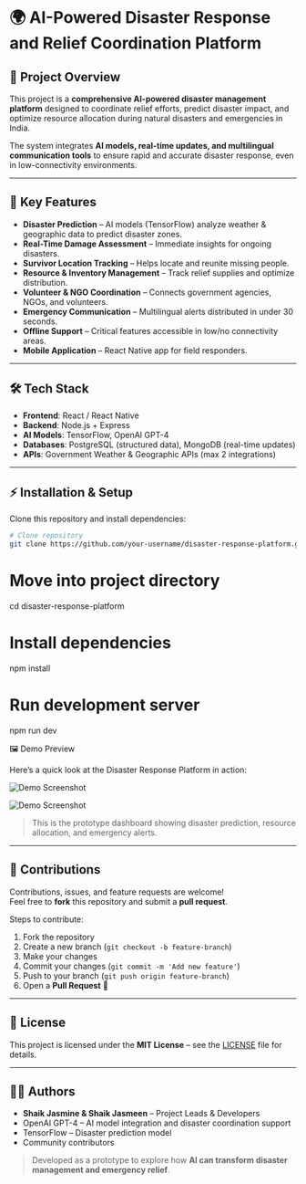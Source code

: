 # 🌍 AI-Powered Disaster Response and Relief Coordination Platform

## 📌 Project Overview
This project is a **comprehensive AI-powered disaster management platform** designed to coordinate relief efforts, predict disaster impact, and optimize resource allocation during natural disasters and emergencies in India.  

The system integrates **AI models, real-time updates, and multilingual communication tools** to ensure rapid and accurate disaster response, even in low-connectivity environments.

---

## 🚨 Key Features
- **Disaster Prediction** – AI models (TensorFlow) analyze weather & geographic data to predict disaster zones.  
- **Real-Time Damage Assessment** – Immediate insights for ongoing disasters.  
- **Survivor Location Tracking** – Helps locate and reunite missing people.  
- **Resource & Inventory Management** – Track relief supplies and optimize distribution.  
- **Volunteer & NGO Coordination** – Connects government agencies, NGOs, and volunteers.  
- **Emergency Communication** – Multilingual alerts distributed in under 30 seconds.  
- **Offline Support** – Critical features accessible in low/no connectivity areas.  
- **Mobile Application** – React Native app for field responders.  

---

## 🛠️ Tech Stack
- **Frontend**: React / React Native  
- **Backend**: Node.js + Express  
- **AI Models**: TensorFlow, OpenAI GPT-4  
- **Databases**: PostgreSQL (structured data), MongoDB (real-time updates)  
- **APIs**: Government Weather & Geographic APIs (max 2 integrations)  

---

## ⚡ Installation & Setup
Clone this repository and install dependencies:

```bash
# Clone repository
git clone https://github.com/your-username/disaster-response-platform.git
```

# Move into project directory
cd disaster-response-platform

# Install dependencies
npm install

# Run development server
npm run dev

 🖼️ Demo Preview

Here’s a quick look at the Disaster Response Platform in action:

![Demo Screenshot](./assets/demo1.png)

![Demo Screenshot](./assets/demo2.png)

> This is the prototype dashboard showing disaster prediction, resource allocation, and emergency alerts.

---

## 🤝 Contributions
Contributions, issues, and feature requests are welcome!  
Feel free to **fork** this repository and submit a **pull request**.  

Steps to contribute:
1. Fork the repository  
2. Create a new branch (`git checkout -b feature-branch`)  
3. Make your changes  
4. Commit your changes (`git commit -m 'Add new feature'`)  
5. Push to your branch (`git push origin feature-branch`)  
6. Open a **Pull Request** 🎉  

---

## 📜 License
This project is licensed under the **MIT License** – see the [LICENSE](LICENSE) file for details.  

---

## 👨‍💻 Authors
- **Shaik Jasmine & Shaik Jasmeen** – Project Leads & Developers  
- OpenAI GPT-4 – AI model integration and disaster coordination support  
- TensorFlow – Disaster prediction model  
- Community contributors  

> Developed as a prototype to explore how **AI can transform disaster management and emergency relief**.  
